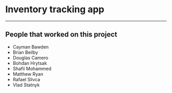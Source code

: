 # Inventory tracking app

---

## People that worked on this project

- Cayman Bawden
- Brian Beilby
- Douglas Camero
- Bohdan Hrytsak
- Shafii Mohammed
- Matthew Ryan
- Rafael Slivca
- Vlad Statnyk
